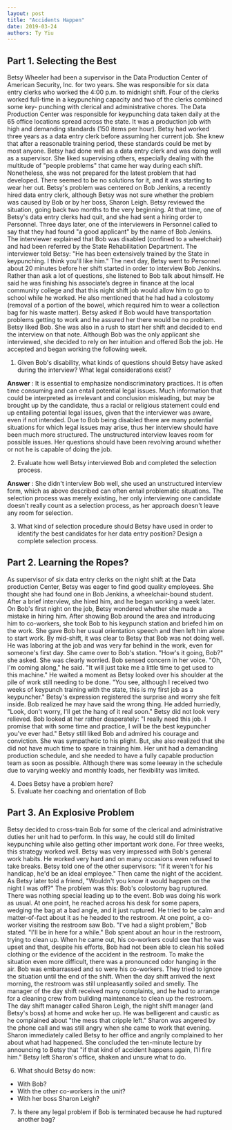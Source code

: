 ```yaml
---
layout: post
title: "Accidents Happen"
date: 2019-03-24
authors: Ty Yiu
---
```


## Part 1. Selecting the Best
Betsy Wheeler had been a supervisor in the Data Production Center of American
Security, Inc. for two years. She was responsible for six data entry clerks who
worked the 4:00 p.m. to midnight shift. Four of the clerks worked full-time in a
keypunching capacity and two of the clerks combined some key- punching with
clerical and administrative chores.  The Data Production Center was responsible
for keypunching data taken daily at the 65 office locations spread across the
state. It was a production job with high and demanding standards (150 items per
hour). Betsy had worked three years as a data entry clerk before assuming her
current job. She knew that after a reasonable training period, these standards
could be met by most anyone. Betsy had done well as a data entry clerk and was
doing well as a supervisor. She liked supervising others, especially dealing
with the multitude of "people problems" that came her way during each shift.
Nonetheless, she was not prepared for the latest problem that had developed.
There seemed to be no solutions for it, and it was starting to wear her out.
Betsy's problem was centered on Bob Jenkins, a recently hired data entry clerk,
although Betsy was not sure whether the problem was caused by Bob or by her
boss, Sharon Leigh. Betsy reviewed the situation, going back two months to the
very beginning.  At that time, one of Betsy's data entry clerks had quit, and
she had sent a hiring order to Personnel. Three days later, one of the
interviewers in Personnel called to say that they had found "a good applicant"
by the name of Bob Jenkins. The interviewer explained that Bob was disabled
(confined to a wheelchair) and had been referred by the State Rehabilitation
Department.  The interviewer told Betsy: "He has been extensively trained by the
State in keypunching. I think you'll like him." The next day, Betsy went to
Personnel about 20 minutes before her shift started in order to interview Bob
Jenkins. Rather than ask a lot of questions, she listened to Bob talk about
himself. He said he was finishing his associate’s degree in finance at the local
community college and that this night shift job would allow him to go to school
while he worked. He also mentioned that he had had a colostomy (removal of a
portion of the bowel, which required him to wear a collection bag for his waste
matter). Betsy asked if Bob would have transportation problems getting to work
and he assured her there would be no problem.  Betsy liked Bob. She was also in
a rush to start her shift and decided to end the interview on that note.
Although Bob was the only applicant she interviewed, she decided to rely on her
intuition and offered Bob the job. He accepted and began working the following
week.

1. Given Bob's disability, what kinds of questions should Betsy have asked
   during the interview? What legal considerations exist?

**Answer**
: It is essential to emphasize nondiscriminatory practices. It is often time
consuming and can entail potential legal issues. Much information that could be
interpreted as irrelevant and conclusion misleading, but may be brought up by
the candidate, thus a racial or religious statement could end up entailing
potential legal issues, given that the interviewer was aware, even if not
intended. Due to Bob being disabled there are many potential situations for
which legal issues may arise, thus her interview should have been much more
structured. The unstructured interview leaves room for possible issues. Her
questions should have been revolving around whether or not he is capable of
doing the job.

2. Evaluate how well Betsy interviewed Bob and completed the selection process.

**Answer**
: She didn't interview Bob well, she used an unstructured interview form, which
as above described can often entail problematic situations. The selection
process was merely existing, her only interviewing one candidate doesn't really
count as a selection process, as her approach doesn't leave any room for
selection. 

3. What kind of selection procedure should Betsy have used in order to identify
   the best candidates for her data entry position? Design a complete selection
   process.

## Part 2. Learning the Ropes?
As supervisor of six data entry clerks on the night shift at the Data production
Center, Betsy was eager to find good quality employees. She thought she had
found one in Bob Jenkins, a wheelchair-bound student. After a brief interview,
she hired him, and he began working a week later.  On Bob's first night on the
job, Betsy wondered whether she made a mistake in hiring him. After showing Bob
around the area and introducing him to co-workers, she took Bob to his keypunch
station and briefed him on the work. She gave Bob her usual orientation speech
and then left him alone to start work. By mid-shift, it was clear to Betsy that
Bob was not doing well. He was laboring at the job and was very far behind in
the work, even for someone's first day.  She came over to Bob's station. "How's
it going, Bob?" she asked. She was clearly worried.  Bob sensed concern in her
voice. "Oh, I'm coming along," he said. "It will just take me a little time to
get used to this machine." He waited a moment as Betsy looked over his shoulder
at the pile of work still needing to be done. "You see, although I received two
weeks of keypunch training with the state, this is my first job as a
keypuncher." Betsy's expression registered the surprise and worry she felt
inside. Bob realized he may have said the wrong thing. He added hurriedly,
"Look, don't worry, I'll get the hang of it real soon." Betsy did not look very
relieved. Bob looked at her rather desperately: "I really need this job. I
promise that with some time and practice, I will be the best keypuncher you've
ever had." Betsy still liked Bob and admired his courage and conviction. She was
sympathetic to his plight. But, she also realized that she did not have much
time to spare in training him. Her unit had a demanding production schedule, and
she needed to have a fully capable production team as soon as possible. Although
there was some leeway in the schedule due to varying weekly and monthly loads,
her flexibility was limited.

4. Does Betsy have a problem here?
5. Evaluate her coaching and orientation of Bob

## Part 3. An Explosive Problem
Betsy decided to cross-train Bob for some of the clerical and administrative
duties her unit had to perform. In this way, he could still do limited
keypunching while also getting other important work done. For three weeks, this
strategy worked well. Betsy was very impressed with Bob's general work habits.
He worked very hard and on many occasions even refused to take breaks. Betsy
told one of the other supervisors: "If it weren't for his handicap, he'd be an
ideal employee." Then came the night of the accident. As Betsy later told a
friend, "Wouldn't you know it would happen on the night I was off?" The problem
was this: Bob's colostomy bag ruptured. There was nothing special leading up to
the event. Bob was doing his work as usual. At one point, he reached across his
desk for some papers, wedging the bag at a bad angle, and it just ruptured.  He
tried to be calm and matter-of-fact about it as he headed to the restroom. At
one point, a co-worker visiting the restroom saw Bob.  "I've had a slight
problem," Bob stated. "I'll be in here for a while." Bob spent about an hour in
the restroom, trying to clean up. When he came out, his co-workers could see
that he was upset and that, despite his efforts, Bob had not been able to clean
his soiled clothing or the evidence of the accident in the restroom. To make the
situation even more difficult, there was a pronounced odor hanging in the air.
Bob was embarrassed and so were his co-workers. They tried to ignore the
situation until the end of the shift.  When the day shift arrived the next
morning, the restroom was still unpleasantly soiled and smelly. The manager of
the day shift received many complaints, and he had to arrange for a cleaning
crew from building maintenance to clean up the restroom.  The day shift manager
called Sharon Leigh, the night shift manager (and Betsy's boss) at home and woke
her up. He was belligerent and caustic as he complained about "the mess that
cripple left." Sharon was angered by the phone call and was still angry when she
came to work that evening. Sharon immediately called Betsy to her office and
angrily complained to her about what had happened. She concluded the ten-minute
lecture by announcing to Betsy that "if that kind of accident happens again,
I'll fire him." Betsy left Sharon's office, shaken and unsure what to do.

6. What should Betsy do now:
- With Bob?
- With the other co-workers in the unit?
- With her boss Sharon Leigh?
7. Is there any legal problem if Bob is terminated because he had ruptured
another bag?
